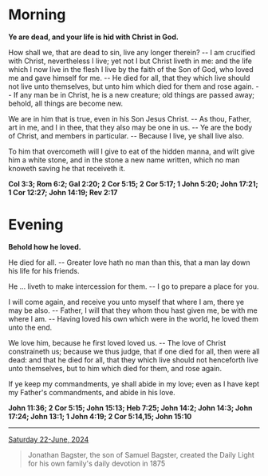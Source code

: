 # Morning

**Ye are dead, and your life is hid with Christ in God.**
 
How shall we, that are dead to sin, live any longer therein? -- I am crucified with Christ, nevertheless I live; yet not I but Christ liveth in me: and the life which I now live in the flesh I live by the faith of the Son of God, who loved me and gave himself for me. -- He died for all, that they which live should not live unto themselves, but unto him which died for them and rose again. -- If any man be in Christ, he is a new creature; old things are passed away; behold, all things are become new.
 
We are in him that is true, even in his Son Jesus Christ. -- As thou, Father, art in me, and I in thee, that they also may be one in us. -- Ye are the body of Christ, and members in particular. -- Because I live, ye shall live also.
 
To him that overcometh will I give to eat of the hidden manna, and wilt give him a white stone, and in the stone a new name written, which no man knoweth saving he that receiveth it.  

**Col 3:3; Rom 6:2; Gal 2:20; 2 Cor 5:15; 2 Cor 5:17; 1 John 5:20; John 17:21; 1 Cor 12:27; John 14:19; Rev 2:17**

# Evening

**Behold how he loved.**
 
He died for all. -- Greater love hath no man than this, that a man lay down his life for his friends.
 
He ... liveth to make intercession for them. -- I go to prepare a place for you.
 
I will come again, and receive you unto myself that where I am, there ye may be also. -- Father, I will that they whom thou hast given me, be with me where I am. -- Having loved his own which were in the world, he loved them unto the end.
 
We love him, because he first loved loved us. -- The love of Christ constraineth us; because we thus judge, that if one died for all, then were all dead: and that he died for all, that they which live should not henceforth live unto themselves, but to him which died for them, and rose again.
 
If ye keep my commandments, ye shall abide in my love; even as I have kept my Father's commandments, and abide in his love.  

**John 11:36; 2 Cor 5:15; John 15:13; Heb 7:25; John 14:2; John 14:3; John 17:24; John 13:1; 1 John 4:19; 2 Cor 5:14,15; John 15:10**

---

[Saturday 22-June, 2024](https://t.me/s/daily_light)

> Jonathan Bagster, the son of Samuel Bagster, created the Daily Light for his own family's daily devotion in 1875

